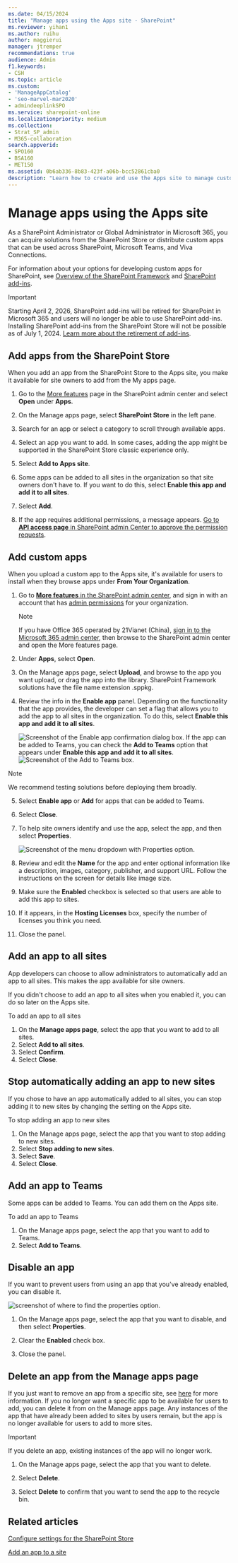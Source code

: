 ```yaml
---
ms.date: 04/15/2024
title: "Manage apps using the Apps site - SharePoint"
ms.reviewer: yihan1
ms.author: ruihu
author: maggierui
manager: jtremper
recommendations: true
audience: Admin
f1.keywords:
- CSH
ms.topic: article
ms.custom:
- 'ManageAppCatalog'
- 'seo-marvel-mar2020'
- admindeeplinkSPO
ms.service: sharepoint-online
ms.localizationpriority: medium
ms.collection:  
- Strat_SP_admin
- M365-collaboration
search.appverid:
- SPO160
- BSA160
- MET150
ms.assetid: 0b6ab336-8b83-423f-a06b-bcc52861cba0
description: "Learn how to create and use the Apps site to manage custom business apps and apps from the SharePoint Store."
---
```


# Manage apps using the Apps site

As a SharePoint Administrator or Global Administrator in Microsoft 365, you can acquire solutions from the SharePoint Store or distribute custom apps that can be used across SharePoint, Microsoft Teams, and Viva Connections.
  
For information about your options for developing custom apps for SharePoint, see [Overview of the SharePoint Framework](/sharepoint/dev/spfx/sharepoint-framework-overview) and [SharePoint add-ins](/sharepoint/dev/sp-add-ins/sharepoint-add-ins).

> [!IMPORTANT]
> Starting April 2, 2026, SharePoint add-ins will be retired for SharePoint in Microsoft 365 and users will no longer be able to use SharePoint add-ins. Installing SharePoint add-ins from the SharePoint Store will not be possible as of July 1, 2024. [Learn more about the retirement of add-ins](/sharepoint/dev/sp-add-ins/retirement-announcement-for-add-ins).
## Add apps from the SharePoint Store
<a name="__toc347303050"> </a>

When you add an app from the SharePoint Store to the Apps site, you make it available for site owners to add from the My apps page. 

1. Go to the [More features](https://go.microsoft.com/fwlink/?linkid=2185077) page in the SharePoint admin center and select **Open** under **Apps**.

2. On the Manage apps page, select **SharePoint Store** in the left pane.

3. Search for an app or select a category to scroll through available apps.

4. Select an app you want to add. In some cases, adding the app might be supported in the SharePoint Store classic experience only.

5. Select **Add to Apps site**.

6. Some apps can be added to all sites in the organization so that site owners don't have to. If you want to do this, select **Enable this app and add it to all sites**.

7. Select **Add**.

8. If the app requires additional permissions, a message appears. [Go to **API access page** in SharePoint admin Center to approve the permission requests](/sharepoint/api-access#approve-a-pending-request).

## Add custom apps
<a name="__add_custom_apps"> </a>

When you upload a custom app to the Apps site, it's available for users to install when they browse apps under **From Your Organization**.

1. Go to [**More features** in the SharePoint admin center](https://go.microsoft.com/fwlink/?linkid=2185077), and sign in with an account that has [admin permissions](./sharepoint-admin-role.md) for your organization.

    >[!NOTE]
    >If you have Office 365 operated by 21Vianet (China), [sign in to the Microsoft 365 admin center](https://go.microsoft.com/fwlink/p/?linkid=850627), then browse to the SharePoint admin center and open the More features page.
 
1. Under **Apps**, select **Open**.

1. On the Manage apps page, select **Upload**, and browse to the app you want upload, or drag the app into the library. SharePoint Framework solutions have the file name extension .sppkg.

1. Review the info in the **Enable app** panel. Depending on the functionality that the app provides, the developer can set a flag that allows you to add the app to all sites in the organization. To do this, select **Enable this app and add it to all sites**. 

    ![Screenshot of the Enable app confirmation dialog box.](media/apps-enable-app.png)
If the app can be added to Teams, you can check the **Add to Teams** option that appears under **Enable this app and add it to all sites**.
   ![Screenshot of the Add to Teams box.](media/apps-add-app-teams.png)
> [!NOTE]
> We recommend testing solutions before deploying them broadly. 

5. Select **Enable app** or **Add** for apps that can be added to Teams.

6. Select **Close**.

7. To help site owners identify and use the app, select the app, and then select **Properties**.

    ![Screenshot of the menu dropdown with Properties option.](media/apps-select-properties.png)
   
1. Review and edit the **Name** for the app and enter optional information like a description, images, category, publisher, and support URL. Follow the instructions on the screen for details like image size.
    
1. Make sure the **Enabled** checkbox is selected so that users are able to add this app to sites.
    
1. If it appears, in the **Hosting Licenses** box, specify the number of licenses you think you need.
    
1. Close the panel.

## Add an app to all sites

App developers can choose to allow administrators to automatically add an app to all sites. This makes the app available for site owners.

If you didn't choose to add an app to all sites when you enabled it, you can do so later on the Apps site.

To add an app to all sites
1. On the **Manage apps page**, select the app that you want to add to all sites.
1.  Select **Add to all sites**.
1. Select **Confirm**.
1. Select **Close**.

## Stop automatically adding an app to new sites

If you chose to have an app automatically added to all sites, you can stop adding it to new sites by changing the setting on the Apps site.

To stop adding an app to new sites
1. On the Manage apps page, select the app that you want to stop adding to new sites.
1. Select **Stop adding to new sites**.
1. Select **Save**.
1. Select **Close**.

## Add an app to Teams

Some apps can be added to Teams. You can add them on the Apps site.

To add an app to Teams
1. On the Manage apps page, select the app that you want to add to Teams.
1. Select **Add to Teams**.

## Disable an app

If you want to prevent users from using an app that you've already enabled, you can disable it.

![screenshot of where to find the properties option.](media/apps-properties.png)

1. On the Manage apps page, select the app that you want to disable, and then select **Properties**.
    
1. Clear the **Enabled** check box.

1. Close the panel.

## Delete an app from the Manage apps page
<a name="__toc347303053"> </a>

If you just want to remove an app from a specific site, see [here](https://support.microsoft.com/office/remove-an-app-from-a-site-03198d1b-c33b-498d-9469-af641a587d6c) for more information. If you no longer want a specific app to be available for users to add, you can delete it from on the Manage apps page. Any instances of the app that have already been added to sites by users remain, but the app is no longer available for users to add to more sites.

> [!IMPORTANT]
> If you delete an app, existing instances of the app will no longer work.
  
1. On the Manage apps page, select the app that you want to delete.
    
1. Select **Delete**.
    
1. Select **Delete** to confirm that you want to send the app to the recycle bin.

## Related articles
<a name="__toc347303053"> </a>

[Configure settings for the SharePoint Store](configure-sharepoint-store-settings.md)
  
[Add an app to a site](https://support.office.com/article/ef9c0dbd-7fe1-4715-a1b0-fe3bc81317cb)
